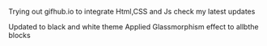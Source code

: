 Trying out gifhub.io to integrate Html,CSS and Js
check my latest updates

Updated to black and white theme
Applied Glassmorphism effect to allbthe blocks